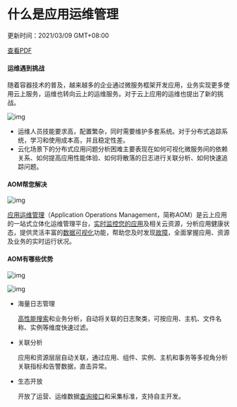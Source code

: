 # 什么是应用运维管理

更新时间：2021/03/09 GMT+08:00

[查看PDF](https://support.huaweicloud.com/productdesc-aom/productdesc-aom.pdf)

#### 运维遇到挑战

随着容器技术的普及，越来越多的企业通过微服务框架开发应用，业务实现更多使用云上服务，运维也转向云上的运维服务。对于云上应用的运维也提出了新的挑战。

![img](https://support.huaweicloud.com/productdesc-aom/zh-cn_image_0263897681.png)

- 运维人员技能要求高，配置繁杂，同时需要维护多套系统。对于分布式追踪系统，学习和使用成本高，并且稳定性差。
- 云化场景下的分布式应用问题分析困难主要表现在如何可视化微服务间的依赖关系、如何提高应用性能体验、如何将散落的日志进行关联分析、如何快速追踪问题。

#### AOM帮您解决

![img](https://support.huaweicloud.com/productdesc-aom/zh-cn_image_0263897780.png)

[应用运维管理](https://console.huaweicloud.com/aom/)（Application Operations Management，简称AOM）是云上应用的一站式立体化运维管理平台，[实时监控您的应用](https://support.huaweicloud.com/usermanual-aom/aom_02_0049.html)及相关云资源，分析应用健康状态，提供灵活丰富的[数据可视化](https://support.huaweicloud.com/usermanual-aom/aom_02_0003.html)功能，帮助您及时发现[故障](https://support.huaweicloud.com/usermanual-aom/aom_02_00100.html)，全面掌握应用、资源及业务的实时运行状况。

#### AOM有哪些优势

![img](https://support.huaweicloud.com/productdesc-aom/zh-cn_image_0263897768.png)

![img](https://support.huaweicloud.com/productdesc-aom/zh-cn_image_0263897677.png)

- 海量日志管理

  [高性能搜索](https://support.huaweicloud.com/usermanual-aom/aom_02_0009.html)和业务分析，自动将关联的日志聚类，可按应用、主机、文件名称、实例等维度快速过滤。

- 关联分析

  应用和资源层层自动关联，通过应用、组件、实例、主机和事务等多视角分析关联指标和告警数据，直击异常。

- 生态开放

  开放了运营、运维数据[查询接口](https://support.huaweicloud.com/api-aom/aom_04_0012.html)和采集标准，支持自主开发。